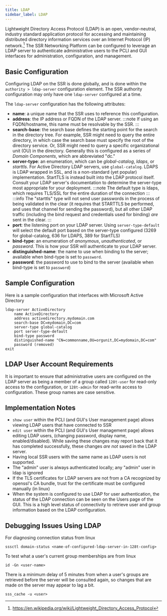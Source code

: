 ```yaml
---
title: LDAP
sidebar_label: LDAP
---
```


Lightweight Directory Access Protocol (LDAP) is an open, vendor-neutral, industry standard application protocol for accessing and maintaining distributed directory information services over an Internet Protocol (IP) network.[^1] The SSR Networking Platform can be configured to leverage an LDAP server to authenticate administrative users to the PCLI and GUI interfaces for administration, configuration, and management.

[^1]: https://en.wikipedia.org/wiki/Lightweight_Directory_Access_Protocol

## Basic Configuration
Configuring LDAP on the SSR is done globally, and is done within the `authority > ldap-server` configuration element. The SSR authority configuration may only have one `ldap-server` configured at a time.

The `ldap-server` configuration has the following attributes:

- **name**: a unique name that the SSR uses to reference this configuration.
- **address**: the IP address or FQDN of the LDAP server.
:::note
If using an FQDN/hostname, this name must be resolvable by the SSR.
:::
- **search-base**: the search base defines the starting point for the search in the directory tree. For example, SSR might need to query the entire directory, in which case the search base must specify the root of the directory service. Or, SSR might need to query a specific organizational unit (OU) in the directory. Generally this is configured as a series of _Domain Components_, which are abbreviated "dc."
- **server-type**: an enumeration, which can be _global-catalog_, _ldaps_, or _starttls_. For Active Directory LDAP servers, use `global-catalog`. LDAPS is LDAP wrapped in SSL, and is a non-standard (yet popular) implementation. StartTLS is instead built into the LDAP protocol itself. Consult your LDAP server's documentation to determine the server-type most appropriate for your deployment.
:::note
The default type is ldaps, which requires TLS/SSL for the entire duration of the connection
:::
:::info
The "starttls" type will not send user passwords in the process of being validated in the clear (it requires that STARTTLS be performed, and uses that channel for sending the password), but all other LDAP traffic (including the bind request and credentials used for binding) _are_ sent in the clear.
:::
- **port**: the listening port on your LDAP server. Using `server-type-default` will select the default port based on the server-type configured (3269 for global-catalog, 636 for LDAPS, 389 for StartTLS)
- **bind-type**: an enumeration of _anonymous_, _unauthenticated_, or _password_. This is how your SSR will authenticate to your LDAP server.
- **distinguished-name**: the name to use when binding to the server; available when bind-type is set to `password`.
- **password**: the password to use to bind to the server (available when bind-type is set to `password`)

## Sample Configuration
Here is a sample configuration that interfaces with Microsoft Active Directory
```
ldap-server ActiveDirectory
    name ActiveDirectory
    address activedirectory.mydomain.com
    search-base DC=mydomain,DC=com
    server-type global-catalog
    port server-type-default
    bind-type password
    distinguished-name "CN=commonname,OU=orgunit,DC=mydomain,DC=com"
    password (removed)
exit
```

## LDAP User Account Requirements
It is important to ensure that administrative users are configured on the LDAP server as being a member of a group called `128t-user` for read-only access to the configuration, or `128t-admin` for read-write access to configuration. These group names are case sensitive.

## Implementation Notes
- `show user` within the PCLI (and GUI's User management page) allows viewing LDAP users that have connected to SSR
- `edit user` within the PCLI (and GUI's User management page) allows editing LDAP users, (changing password, display name, enabled/disabled). While saving these changes may report back that it has completed successfully, these changes _are not_ saved in the LDAP server.
- Having local SSR users with the same name as LDAP users is not supported.
- The "admin" user is always authenticated locally;  any "admin" user in ldap is ignored
- If the TLS certificates for LDAP servers are not from a CA recognized by openssl's CA bundle, trust for the certificate must be configured manually (in linux)
- When the system is configured to use LDAP for user authentication, the status of the LDAP connection can be seen on the Users page of the GUI. This is a high level status of connectivity to retrieve user and group information based on the LDAP configuration.

## Debugging Issues Using LDAP
For diagnosing connection status from linux
```
sssctl domain-status <name-of-configured-ldap-server-in-128t-config>
```
To test what a user's current group memberships are from linux
```
id -Gn <user-name>
```
There is a minimum delay of 5 minutes from when a user's groups are retrieved before the server will be consulted again, so changes that are made on the server may appear to lag a bit.
```
sss_cache -u <user>
```